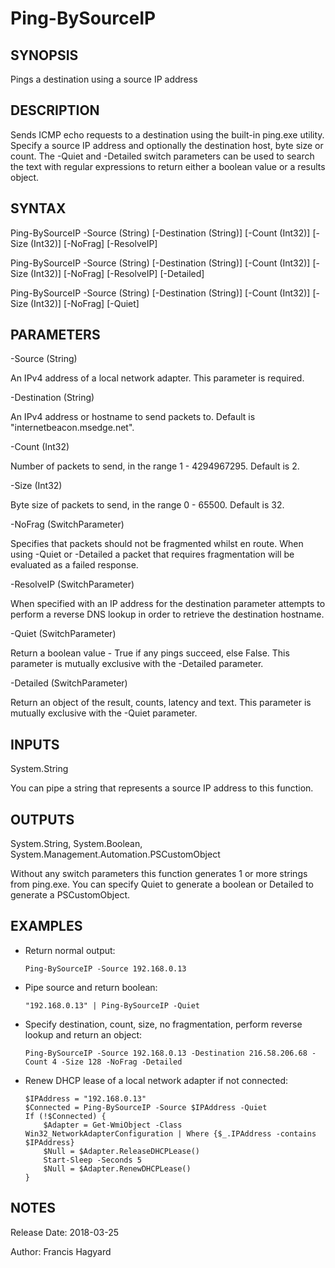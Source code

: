 # Ping-BySourceIP

SYNOPSIS
--------
Pings a destination using a source IP address

DESCRIPTION
-----------
Sends ICMP echo requests to a destination using the built-in ping.exe utility.
Specify a source IP address and optionally the destination host, byte size or count.
The -Quiet and -Detailed switch parameters can be used to search the text with regular
expressions to return either a boolean value or a results object.

SYNTAX
------
Ping-BySourceIP -Source (String) [-Destination (String)] [-Count (Int32)] [-Size (Int32)] [-NoFrag] [-ResolveIP]
  
Ping-BySourceIP -Source (String) [-Destination (String)] [-Count (Int32)] [-Size (Int32)] [-NoFrag] [-ResolveIP] [-Detailed]
  
Ping-BySourceIP -Source (String) [-Destination (String)] [-Count (Int32)] [-Size (Int32)] [-NoFrag] [-Quiet]

PARAMETERS
----------
-Source (String)

An IPv4 address of a local network adapter. This parameter is required.

-Destination (String)

An IPv4 address or hostname to send packets to. Default is "internetbeacon.msedge.net".

-Count (Int32)

Number of packets to send, in the range 1 - 4294967295. Default is 2.

-Size (Int32)

Byte size of packets to send, in the range 0 - 65500. Default is 32.

-NoFrag (SwitchParameter)

Specifies that packets should not be fragmented whilst en route. When using -Quiet 
or -Detailed a packet that requires fragmentation will be evaluated as a failed response.
    
-ResolveIP (SwitchParameter)

When specified with an IP address for the destination parameter attempts to 
perform a reverse DNS lookup in order to retrieve the destination hostname.

-Quiet (SwitchParameter)
  
Return a boolean value - True if any pings succeed, else False.
This parameter is mutually exclusive with the -Detailed parameter.

-Detailed (SwitchParameter)

Return an object of the result, counts, latency and text.
This parameter is mutually exclusive with the -Quiet parameter.

INPUTS
------
System.String

You can pipe a string that represents a source IP address to this function.

OUTPUTS
-------
System.String, System.Boolean, System.Management.Automation.PSCustomObject

Without any switch parameters this function generates 1 or more strings from ping.exe.
You can specify Quiet to generate a boolean or Detailed to generate a PSCustomObject.

EXAMPLES
--------

- Return normal output:

      Ping-BySourceIP -Source 192.168.0.13

- Pipe source and return boolean:

      "192.168.0.13" | Ping-BySourceIP -Quiet

- Specify destination, count, size, no fragmentation, perform reverse lookup and return an object:

      Ping-BySourceIP -Source 192.168.0.13 -Destination 216.58.206.68 -Count 4 -Size 128 -NoFrag -Detailed

- Renew DHCP lease of a local network adapter if not connected:

      $IPAddress = "192.168.0.13"
      $Connected = Ping-BySourceIP -Source $IPAddress -Quiet
      If (!$Connected) {
          $Adapter = Get-WmiObject -Class Win32_NetworkAdapterConfiguration | Where {$_.IPAddress -contains $IPAddress}
          $Null = $Adapter.ReleaseDHCPLease()
          Start-Sleep -Seconds 5
          $Null = $Adapter.RenewDHCPLease()
      }

NOTES
-----
Release Date: 2018-03-25

Author: Francis Hagyard
